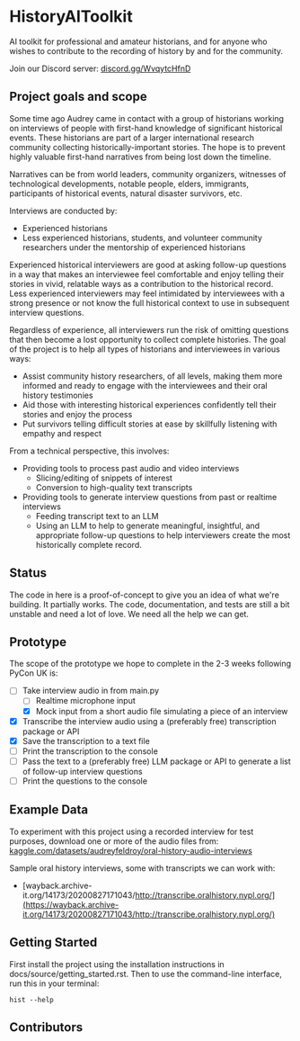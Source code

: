 # HistoryAIToolkit

AI toolkit for professional and amateur historians, and for anyone who wishes to contribute to the recording of history by and for the community.

Join our Discord server: [discord.gg/WvqytcHfnD](https://discord.gg/WvqytcHfnD)

## Project goals and scope

Some time ago Audrey came in contact with a group of historians working on interviews of people with first-hand knowledge of significant historical events. These historians are part of a larger international research community collecting historically-important stories. The hope is to prevent highly valuable first-hand narratives from being lost down the timeline. 

Narratives can be from world leaders, community organizers, witnesses of technological developments, notable people, elders, immigrants, participants of historical events, natural disaster survivors, etc. 

Interviews are conducted by:

* Experienced historians
* Less experienced historians, students, and volunteer community researchers under the mentorship of experienced historians

Experienced historical interviewers are good at asking follow-up questions in a way that makes an interviewee feel comfortable and enjoy telling their stories in vivid, relatable ways as a contribution to the historical record. Less experienced interviewers may feel intimidated by interviewees with a strong presence or not know the full historical context to use in subsequent interview questions. 

Regardless of experience, all interviewers run the risk of omitting questions that then become a lost opportunity to collect complete histories. The goal of the project is to help all types of historians and interviewees in various ways:

* Assist community history researchers, of all levels, making them more informed and ready to engage with the interviewees and their oral history testimonies
* Aid those with interesting historical experiences confidently tell their stories and enjoy the process
* Put survivors telling difficult stories at ease by skillfully listening with empathy and respect 

From a technical perspective, this involves:

* Providing tools to process past audio and video interviews
  * Slicing/editing of snippets of interest
  * Conversion to high-quality text transcripts
* Providing tools to generate interview questions from past or realtime interviews 
  * Feeding transcript text to an LLM
  * Using an LLM to help to generate meaningful, insightful, and appropriate follow-up questions to help interviewers create the most historically complete record.

## Status

The code in here is a proof-of-concept to give you an idea of what we're building. It partially works. The code, documentation, and tests are still a bit unstable and need a lot of love. We need all the help we can get.

## Prototype

The scope of the prototype we hope to complete in the 2-3 weeks following PyCon UK is:

* [ ] Take interview audio in from main.py
  * [ ] Realtime microphone input
  * [x] Mock input from a short audio file simulating a piece of an interview
* [x] Transcribe the interview audio using a (preferably free) transcription package or API
* [x] Save the transcription to a text file
* [ ] Print the transcription to the console
* [ ] Pass the text to a (preferably free) LLM package or API to generate a list of follow-up interview questions
* [ ] Print the questions to the console

## Example Data

To experiment with this project using a recorded interview for test purposes, download one or more of the audio files from:
[kaggle.com/datasets/audreyfeldroy/oral-history-audio-interviews](https://www.kaggle.com/datasets/audreyfeldroy/oral-history-audio-interviews)

Sample oral history interviews, some with transcripts we can work with:
* [wayback.archive-it.org/14173/20200827171043/http://transcribe.oralhistory.nypl.org/](https://wayback.archive-it.org/14173/20200827171043/http://transcribe.oralhistory.nypl.org/)

## Getting Started

First install the project using the installation instructions in docs/source/getting_started.rst. Then to use the command-line interface, run this in your terminal: 

```
hist --help
```

## Contributors

<!-- readme: contributors -start -->
<!-- readme: contributors -end -->

